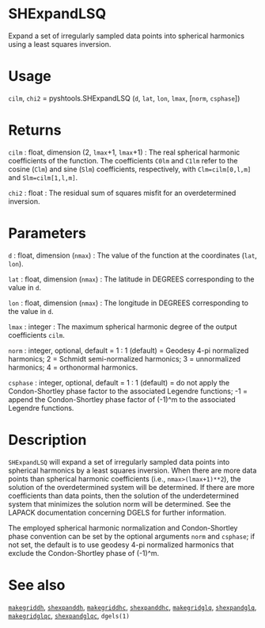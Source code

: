 # SHExpandLSQ

Expand a set of irregularly sampled data points into spherical harmonics using a least squares inversion.

# Usage

`cilm`, `chi2` = pyshtools.SHExpandLSQ (`d`, `lat`, `lon`, `lmax`, [`norm`,  `csphase`])

# Returns

`cilm` : float, dimension (2, `lmax`+1, `lmax`+1)
:   The real spherical harmonic coefficients of the function. The coefficients `C0lm` and `C1lm` refer to the cosine (`Clm`) and sine (`Slm`) coefficients, respectively, with `Clm=cilm[0,l,m]` and `Slm=cilm[1,l,m]`.

`chi2` : float
:   The residual sum of squares misfit for an overdetermined inversion.

# Parameters

`d` : float, dimension (`nmax`)
:   The value of the function at the coordinates (`lat`, `lon`).

`lat` : float, dimension (`nmax`)
:   The latitude in DEGREES corresponding to the value in `d`.

`lon` : float, dimension (`nmax`)
:   The longitude in DEGREES corresponding to the value in `d`.

`lmax` : integer
:   The maximum spherical harmonic degree of the output coefficients `cilm`.
	
`norm` : integer, optional, default = 1
:   1 (default) = Geodesy 4-pi normalized harmonics; 2 = Schmidt semi-normalized harmonics; 3 = unnormalized harmonics; 4 = orthonormal harmonics.

`csphase` : integer, optional, default = 1
:   1 (default) = do not apply the Condon-Shortley phase factor to the associated Legendre functions; -1 = append the Condon-Shortley phase factor of (-1)^m to the associated Legendre functions.

# Description

`SHExpandLSQ` will expand a set of irregularly sampled data points into spherical harmonics by a least squares inversion. When there are more data points than spherical harmonic coefficients (i.e., `nmax>(lmax+1)**2`), the solution of the overdetermined system will be determined. If there are more coefficients than data points, then the solution of the underdetermined system that minimizes the solution norm will be determined. See the LAPACK documentation concerning DGELS for further information.

The employed spherical harmonic normalization and Condon-Shortley phase convention can be set by the optional arguments `norm` and `csphase`; if not set, the default is to use geodesy 4-pi normalized harmonics that exclude the Condon-Shortley phase of (-1)^m.

# See also

[`makegriddh`](pymakegriddh.html), [`shexpanddh`](pyshexpanddh.html), [`makegriddhc`](pymakegriddhc.html), [`shexpanddhc`](pyshexpanddhc.html), [`makegridglq`](pymakegridglq.html), [`shexpandglq`](pyshexpandglq.html), [`makegridglqc`](pymakegridglqc.html), [`shexpandglqc`](pyshexpandglqc.html), `dgels(1)`
